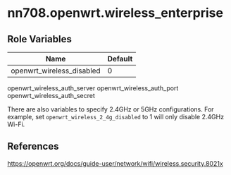 # nn708.openwrt.wireless_enterprise

## Role Variables

Name | Default
--- | ---
openwrt_wireless_disabled | 0
openwrt_wireless_auth_server
openwrt_wireless_auth_port
openwrt_wireless_auth_secret

There are also variables to specify 2.4GHz or 5GHz configurations. For example, set `openwrt_wireless_2_4g_disabled` to 1 will only disable 2.4GHz Wi-Fi.

## References

https://openwrt.org/docs/guide-user/network/wifi/wireless.security.8021x